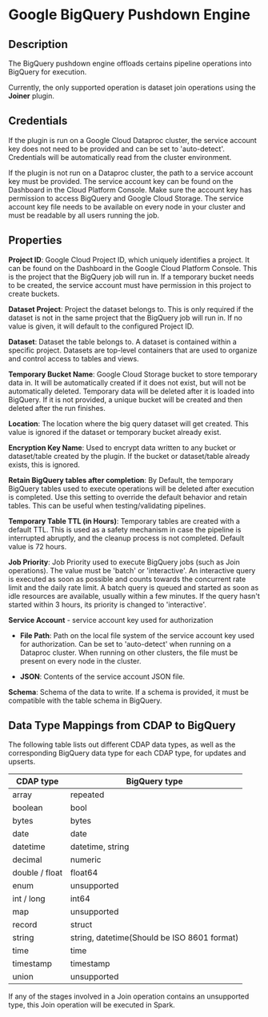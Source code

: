 # Google BigQuery Pushdown Engine

Description
-----------
The BigQuery pushdown engine offloads certains pipeline operations into BigQuery for execution.

Currently, the only supported operation is dataset join operations using the **Joiner** plugin.

Credentials
-----------
If the plugin is run on a Google Cloud Dataproc cluster, the service account key does not need to be
provided and can be set to 'auto-detect'.
Credentials will be automatically read from the cluster environment.

If the plugin is not run on a Dataproc cluster, the path to a service account key must be provided.
The service account key can be found on the Dashboard in the Cloud Platform Console.
Make sure the account key has permission to access BigQuery and Google Cloud Storage.
The service account key file needs to be available on every node in your cluster and
must be readable by all users running the job.

Properties
----------

**Project ID**: Google Cloud Project ID, which uniquely identifies a project.
It can be found on the Dashboard in the Google Cloud Platform Console. This is the project
that the BigQuery job will run in. If a temporary bucket needs to be created, the service account
must have permission in this project to create buckets.

**Dataset Project**: Project the dataset belongs to. This is only required if the dataset is not
in the same project that the BigQuery job will run in. If no value is given, it will default to the 
configured Project ID.

**Dataset**: Dataset the table belongs to. A dataset is contained within a specific project.
Datasets are top-level containers that are used to organize and control access to tables and views.

**Temporary Bucket Name**: Google Cloud Storage bucket to store temporary data in.
It will be automatically created if it does not exist, but will not be automatically deleted.
Temporary data will be deleted after it is loaded into BigQuery. If it is not provided, a unique
bucket will be created and then deleted after the run finishes.

**Location**: The location where the big query dataset will get created. This value is ignored
if the dataset or temporary bucket already exist.

**Encryption Key Name**: Used to encrypt data written to any bucket or dataset/table created by the plugin.
If the bucket or dataset/table already exists, this is ignored.

**Retain BigQuery tables after completion**: By Default, the temporary BigQuery tables used to execute operations
will be deleted after execution is completed. Use this setting to override the default behavior and retain tables.
This can be useful when testing/validating pipelines.

**Temporary Table TTL (in Hours)**: Temporary tables are created with a default TTL. This is used as a safety mechanism
in case the pipeline is interrupted abruptly, and the cleanup process is not completed. Default value is 72 hours.

**Job Priority**: Job Priority used to execute BigQuery jobs (such as Join operations). The value must be 'batch' or 'interactive'. An interactive query is executed
as soon as possible and counts towards the concurrent rate limit and the daily rate limit. A batch query is
queued and started as soon as idle resources are available, usually within a few minutes. If the query hasn't
started within 3 hours, its priority is changed to 'interactive'.

**Service Account**  - service account key used for authorization

* **File Path**: Path on the local file system of the service account key used for
authorization. Can be set to 'auto-detect' when running on a Dataproc cluster.
When running on other clusters, the file must be present on every node in the cluster.

* **JSON**: Contents of the service account JSON file.

**Schema**: Schema of the data to write. 
If a schema is provided, it must be compatible with the table schema in BigQuery.

Data Type Mappings from CDAP to BigQuery
----------
The following table lists out different CDAP data types, as well as the 
corresponding BigQuery data type for each CDAP type, for updates and upserts.

| CDAP type      | BigQuery type                               |
|----------------|---------------------------------------------|
| array          | repeated                                    |
| boolean        | bool                                        |
| bytes          | bytes                                       |
| date           | date                                        |
| datetime       | datetime, string                            |
| decimal        | numeric                                     |
| double / float | float64                                     |
| enum           | unsupported                                 |
| int / long     | int64                                       |
| map            | unsupported                                 |
| record         | struct                                      |
| string         | string, datetime(Should be ISO 8601 format) |
| time           | time                                        |
| timestamp      | timestamp                                   |
| union          | unsupported                                 |

If any of the stages involved in a Join operation contains an unsupported type, 
this Join operation will be executed in Spark.
